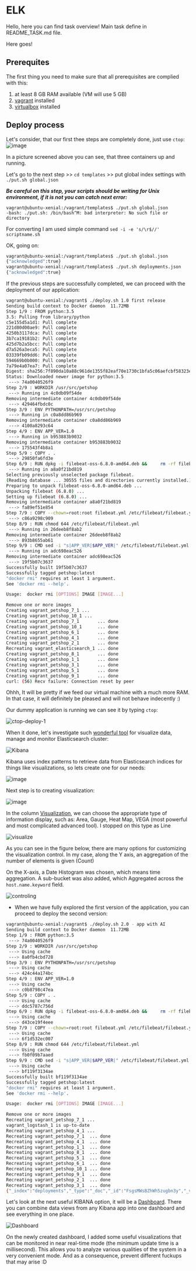 # ELK

Hello, here you can find task overview! Main task define in README_TASK.md file.

Here goes!
## Prerequites

The first thing you need to make sure that all prerequisites are complied with this:

1. at least 8 GB RAM available (VM will use 5 GB)
2. [vagrant](https://www.vagrantup.com/) installed
3. [virtualbox](https://www.virtualbox.org/) installed

## Deploy process
Let's consider, that our first thee steps are completely done, just use ```ctop```:
![image](https://user-images.githubusercontent.com/30426958/58879432-55b07480-86de-11e9-8b8f-58eca2190a73.png)

In a picture screened  above you can see, that three containers up and running.

Let's go to the next step >> ```cd templates```  >> put global index settings with ```./put.sh global.json```

***Be careful  on this step, your scripts should be writing for Unix environment, if it is not you can catch next error:***

```shell
vagrant@ubuntu-xenial:/vagrant/templates$ ./put.sh global.json
-bash: ./put.sh: /bin/bash^M: bad interpreter: No such file or directory
```
For converting I am used simple command ```sed -i -e 's/\r$//' scriptname.sh```

OK, going on:

```Bash
vagrant@ubuntu-xenial:/vagrant/templates$ ./put.sh global.json
{"acknowledged":true}
vagrant@ubuntu-xenial:/vagrant/templates$ ./put.sh deployments.json
{"acknowledged":true}
```
If the previous steps are successfully completed, we can proceed with the deployment of our application:

```Bash
vagrant@ubuntu-xenial:/vagrant$ ./deploy.sh 1.0 first release
Sending build context to Docker daemon  11.72MB
Step 1/9 : FROM python:3.5
3.5: Pulling from library/python
c5e155d5a1d1: Pull complete
221d80d00ae9: Pull complete
4250b3117dca: Pull complete
3b7ca19181b2: Pull complete
425d7b2a5bcc: Pull complete
d7a526a3eca5: Pull complete
03339fb09dd6: Pull complete
594669b0b000: Pull complete
7a79e4a07ea7: Pull complete
Digest: sha256:7f890da10a88c961de1355f82eaf70e1730c1bfa5c06aefcbf58323ea319fcad
Status: Downloaded newer image for python:3.5
 ---> 74a0040526f9
Step 2/9 : WORKDIR /usr/src/petshop
 ---> Running in 4c0db09f54de
Removing intermediate container 4c0db09f54de
 ---> 429464fbdc0c
Step 3/9 : ENV PYTHONPATH=/usr/src/petshop
 ---> Running in c0a8dd86b969
Removing intermediate container c0a8dd86b969
 ---> 4100a8293c64
Step 4/9 : ENV APP_VER=1.0
 ---> Running in b953883b9032
Removing intermediate container b953883b9032
 ---> 175543f4b8a1
Step 5/9 : COPY . .
 ---> 29850fa6fd3e
Step 6/9 : RUN dpkg -i filebeat-oss-6.8.0-amd64.deb &&     rm -rf filebeat-oss-6.8.0-amd64.deb
 ---> Running in a8a0f21bd819
Selecting previously unselected package filebeat.
(Reading database ... 30555 files and directories currently installed.)
Preparing to unpack filebeat-oss-6.8.0-amd64.deb ...
Unpacking filebeat (6.8.0) ...
Setting up filebeat (6.8.0) ...
Removing intermediate container a8a0f21bd819
 ---> fa89ef51e854
Step 7/9 : COPY --chown=root:root filebeat.yml /etc/filebeat/filebeat.yml
 ---> c86a9298c909
Step 8/9 : RUN chmod 644 /etc/filebeat/filebeat.yml
 ---> Running in 26deeb8f8ab2
Removing intermediate container 26deeb8f8ab2
 ---> 893b8655ab61
Step 9/9 : CMD sed -i "s|APP_VER|$APP_VER|" /etc/filebeat/filebeat.yml && service filebeat start && python ./petshop/main.py
 ---> Running in adc698eac526
Removing intermediate container adc698eac526
 ---> 19f5b07c3637
Successfully built 19f5b07c3637
Successfully tagged petshop:latest
"docker rmi" requires at least 1 argument.
See 'docker rmi --help'.

Usage:  docker rmi [OPTIONS] IMAGE [IMAGE...]

Remove one or more images
Creating vagrant_petshop_7_1 ...
Creating vagrant_petshop_10_1 ...
Creating vagrant_petshop_7_1       ... done
Creating vagrant_petshop_10_1      ... done
Creating vagrant_petshop_6_1       ... done
Creating vagrant_petshop_4_1       ... done
Creating vagrant_petshop_2_1       ... done
Recreating vagrant_elasticsearch_1 ... done
Creating vagrant_petshop_8_1       ... done
Creating vagrant_petshop_1_1       ... done
Creating vagrant_petshop_3_1       ... done
Creating vagrant_petshop_5_1       ... done
Creating vagrant_petshop_9_1       ... done
curl: (56) Recv failure: Connection reset by peer
```


Ohhh, It will be pretty if we feed our virtual machine with a much more RAM. In that case, it will definitely be pleased and will not behave indecently :)

Our dummy application is running we can see it by typing ```ctop```:

![ctop-deploy-1](https://user-images.githubusercontent.com/30426958/58878936-29e0bf00-86dd-11e9-9e3d-e3a0c2528c3d.png)

When it done, let's investigate such [wonderful tool](https://www.elastic.co/products/kibana "KIBANA") for visualize data, manage and monitor Elasticsearch cluster:

![Kibana](https://user-images.githubusercontent.com/30426958/58880823-7deda280-86e1-11e9-9c15-65b80215909b.png)


Kibana uses index patterns to retrieve data from Elasticsearch indices for things like visualizations, so lets create one for our needs:

![image](https://user-images.githubusercontent.com/30426958/58881124-2e5ba680-86e2-11e9-8941-35815f9fbb5e.png)


Next step is to creating visualization:

![image](https://user-images.githubusercontent.com/30426958/58881386-cb1e4400-86e2-11e9-9ca5-57512d19e43b.png)

In the column [Visualization](https://www.elastic.co/guide/en/kibana/5.5/visualize.html), we can choose the appropriate type of information display, such as: Area, Gauge, Heat Map, VEGA (most powerful and most complicated advanced tool). I stopped on this type as Line


![visualize](https://user-images.githubusercontent.com/30426958/59091210-88917d00-8917-11e9-82eb-7ff00034914f.png)

As you can see in the figure below, there are many options for customizing the visualization control. In my case, along the Y axis, an aggregation of the number of elements is given (Count)

On the X-axis, a Date Histogram was chosen, which means time aggregation. A sub-bucket was also added, which Aggregated across the ```host.name.keyword``` field.



![controling](https://user-images.githubusercontent.com/30426958/59091735-a57a8000-8918-11e9-99ee-49b65fca0626.png)


* When we have fully explored the first version of the application, you can proceed to deploy the second version:

```Bash
vagrant@ubuntu-xenial:/vagrant$ ./deploy.sh 2.0 - app with AI
Sending build context to Docker daemon  11.72MB
Step 1/9 : FROM python:3.5
 ---> 74a0040526f9
Step 2/9 : WORKDIR /usr/src/petshop
 ---> Using cache
 ---> 8a0fb4cbd728
Step 3/9 : ENV PYTHONPATH=/usr/src/petshop
 ---> Using cache
 ---> 424c44a174bc
Step 4/9 : ENV APP_VER=1.0
 ---> Using cache
 ---> c0b8798c47ea
Step 5/9 : COPY . .
 ---> Using cache
 ---> ddc5787c756d
Step 6/9 : RUN dpkg -i filebeat-oss-6.8.0-amd64.deb &&     rm -rf filebeat-oss-6.8.0-amd64.deb
 ---> Using cache
 ---> d43ce19f4eee
Step 7/9 : COPY --chown=root:root filebeat.yml /etc/filebeat/filebeat.yml
 ---> Using cache
 ---> 6f1d532ec007
Step 8/9 : RUN chmod 644 /etc/filebeat/filebeat.yml
 ---> Using cache
 ---> fb0f09b7aaed
Step 9/9 : CMD sed -i "s|APP_VER|$APP_VER|" /etc/filebeat/filebeat.yml && service filebeat start && python ./petshop/main.py
 ---> Using cache
 ---> bf119f3134ae
Successfully built bf119f3134ae
Successfully tagged petshop:latest
"docker rmi" requires at least 1 argument.
See 'docker rmi --help'.

Usage:  docker rmi [OPTIONS] IMAGE [IMAGE...]

Remove one or more images
Recreating vagrant_petshop_7_1 ...
vagrant_logstash_1 is up-to-date
Recreating vagrant_petshop_4_1 ...
Recreating vagrant_petshop_7_1  ... done
Recreating vagrant_petshop_4_1  ... done
Recreating vagrant_petshop_1_1  ... done
Recreating vagrant_petshop_8_1  ... done
Recreating vagrant_petshop_5_1  ... done
Recreating vagrant_petshop_6_1  ... done
Recreating vagrant_petshop_10_1 ... done
Recreating vagrant_petshop_9_1  ... done
Recreating vagrant_petshop_2_1  ... done
Recreating vagrant_petshop_3_1  ... done
{"_index":"deployments","_type":"_doc","_id":"FsgsMWsBZhWh5zugbn3y","_version":1,"result":"created","_shards":{"total":1,"successful":1,"failed":0},"_seq_no":0,"_primary_term":1}
```

Let's look at the next useful KIBANA option, it will be a [Dashboard](https://www.elastic.co/guide/en/kibana/5.5/dashboard.html). There you can combine data views from any Kibana app into one dashboard and see everything in one place.


![Dashboard](https://user-images.githubusercontent.com/30426958/59099319-74f01180-892b-11e9-901c-19f6635a05c7.png)

On the newly created dashboard, I added some useful visualizations that can be monitored in near real-time mode (the minimum update time is a millisecond). This allows you to analyze various qualities of the system in a very convenient mode. And as a consequence, prevent different fuckups that may arise :D
